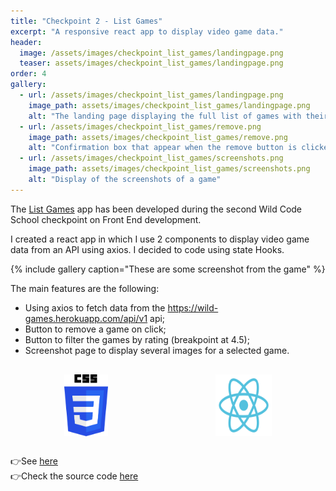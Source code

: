 ```yaml
---
title: "Checkpoint 2 - List Games"
excerpt: "A responsive react app to display video game data."
header:
  image: /assets/images/checkpoint_list_games/landingpage.png
  teaser: assets/images/checkpoint_list_games/landingpage.png
order: 4
gallery:
  - url: /assets/images/checkpoint_list_games/landingpage.png
    image_path: assets/images/checkpoint_list_games/landingpage.png
    alt: "The landing page displaying the full list of games with their title and rating"
  - url: /assets/images/checkpoint_list_games/remove.png
    image_path: assets/images/checkpoint_list_games/remove.png
    alt: "Confirmation box that appear when the remove button is clicked"
  - url: /assets/images/checkpoint_list_games/screenshots.png
    image_path: assets/images/checkpoint_list_games/screenshots.png
    alt: "Display of the screenshots of a game"
---
```


The [List Games](https://listgames.netlify.app/) app has been developed during the second Wild Code School checkpoint on Front End development. 

I created a react app in which I use 2 components to display video game data from an API using axios. I decided to code using state Hooks. 

{% include gallery caption="These are some screenshot from the game" %}

The main features are the following:

- Using axios to fetch data from the <https://wild-games.herokuapp.com/api/v1> api;
- Button to remove a game on click;
- Button to filter the games by rating (breakpoint at 4.5);
- Screenshot page to display several images for a selected game.

<div style="display:flex; justify-content:space-around; margin:30px 0;">
<img src="/assets/logo/CSS3_Logo.svg"  alt="CSS3 logo" style="width: 70px; height: auto;"/>
<img src="/assets/logo/Reactjs_Logo.svg"  alt="ReactJS logo" style="width: 90px; height: auto;"/>
</div>

👉See [here](https://listgames.netlify.app/)<br/>
👉Check the source code [here](https://github.com/clrko/checkpoint_2_games)